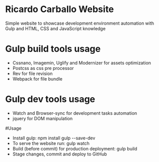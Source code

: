 # Ricardo Carballo Website
Simple website to showcase development environment automation with Gulp and HTML, CSS and JavaScript knowledge

# Gulp build tools usage
- Cssnano, Imagemin, Uglify and Modernizer for assets optimization
- Postcss as css pre processor
- Rev for file revision
- Webpack for file bundle

# Gulp dev tools usage
- Watch and Browser-sync for development tasks automation
- jquery for DOM manipulation 

#Usage
- Install gulp: npm install gulp --save-dev
- To serve the website run: gulp watch
- Build (before commit) for production deployment:  gulp build
- Stage changes, commit and deploy to GitHub